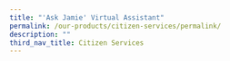```yaml
---
title: "'Ask Jamie' Virtual Assistant"
permalink: /our-products/citizen-services/permalink/
description: ""
third_nav_title: Citizen Services
---
```

